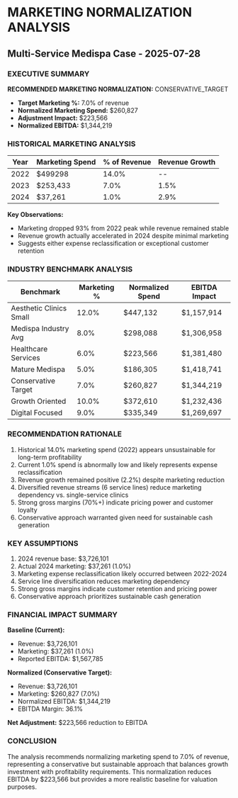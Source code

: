 # MARKETING NORMALIZATION ANALYSIS

## Multi-Service Medispa Case - 2025-07-28

### EXECUTIVE SUMMARY

**RECOMMENDED MARKETING NORMALIZATION:** CONSERVATIVE_TARGET

- **Target Marketing %:** 7.0% of revenue
- **Normalized Marketing Spend:** $260,827
- **Adjustment Impact:** $223,566
- **Normalized EBITDA:** $1,344,219

### HISTORICAL MARKETING ANALYSIS

| Year | Marketing Spend | % of Revenue | Revenue Growth |
| ---- | --------------- | ------------ | -------------- |
| 2022 | $499298         | 14.0%        | --             |
| 2023 | $253,433        | 7.0%         | 1.5%           |
| 2024 | $37,261         | 1.0%         | 2.9%           |

**Key Observations:**

- Marketing dropped 93% from 2022 peak while revenue remained stable
- Revenue growth actually accelerated in 2024 despite minimal marketing
- Suggests either expense reclassification or exceptional customer retention

### INDUSTRY BENCHMARK ANALYSIS

| Benchmark               | Marketing % | Normalized Spend | EBITDA Impact |
| ----------------------- | ----------- | ---------------- | ------------- |
| Aesthetic Clinics Small | 12.0%       | $447,132         | $1,157,914    |
| Medispa Industry Avg    | 8.0%        | $298,088         | $1,306,958    |
| Healthcare Services     | 6.0%        | $223,566         | $1,381,480    |
| Mature Medispa          | 5.0%        | $186,305         | $1,418,741    |
| Conservative Target     | 7.0%        | $260,827         | $1,344,219    |
| Growth Oriented         | 10.0%       | $372,610         | $1,232,436    |
| Digital Focused         | 9.0%        | $335,349         | $1,269,697    |

### RECOMMENDATION RATIONALE

1. Historical 14.0% marketing spend (2022) appears unsustainable for long-term profitability
2. Current 1.0% spend is abnormally low and likely represents expense reclassification
3. Revenue growth remained positive (2.2%) despite marketing reduction
4. Diversified revenue streams (6 service lines) reduce marketing dependency vs. single-service clinics
5. Strong gross margins (70%+) indicate pricing power and customer loyalty
6. Conservative approach warranted given need for sustainable cash generation

### KEY ASSUMPTIONS

1. 2024 revenue base: $3,726,101
2. Actual 2024 marketing: $37,261 (1.0%)
3. Marketing expense reclassification likely occurred between 2022-2024
4. Service line diversification reduces marketing dependency
5. Strong gross margins indicate customer retention and pricing power
6. Conservative approach prioritizes sustainable cash generation

### FINANCIAL IMPACT SUMMARY

**Baseline (Current):**

- Revenue: $3,726,101
- Marketing: $37,261 (1.0%)
- Reported EBITDA: $1,567,785

**Normalized (Conservative Target):**

- Revenue: $3,726,101
- Marketing: $260,827 (7.0%)
- Normalized EBITDA: $1,344,219
- EBITDA Margin: 36.1%

**Net Adjustment:** $223,566 reduction to EBITDA

### CONCLUSION

The analysis recommends normalizing marketing spend to 7.0% of revenue, representing a conservative but sustainable approach that balances growth investment with profitability requirements. This normalization reduces EBITDA by $223,566 but provides a more realistic baseline for valuation purposes.
